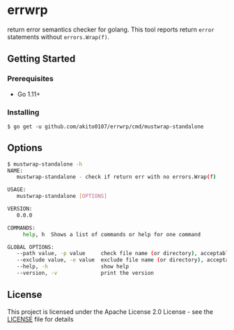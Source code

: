 # errwrp

return error semantics checker for golang.
This tool reports return `error` statements without `errors.Wrap(f)`.

## Getting Started
### Prerequisites
- Go 1.11+

### Installing
```
$ go get -u github.com/akito0107/errwrp/cmd/mustwrap-standalone
```

## Options
```sh
$ mustwrap-standalone -h
NAME:
   mustwrap-standalone - check if return err with no errors.Wrap(f)

USAGE:
   mustwrap-standalone [OPTIONS]

VERSION:
   0.0.0

COMMANDS:
     help, h  Shows a list of commands or help for one command

GLOBAL OPTIONS:
   --path value, -p value     check file name (or directory), acceptable for comma separated (required)
   --exclude value, -e value  exclude file name (or directory), acceptable for comma separated (default=vendor) (default: "vendor")
   --help, -h                 show help
   --version, -v              print the version
```

## License
This project is licensed under the Apache License 2.0 License - see the [LICENSE](LICENSE) file for details
